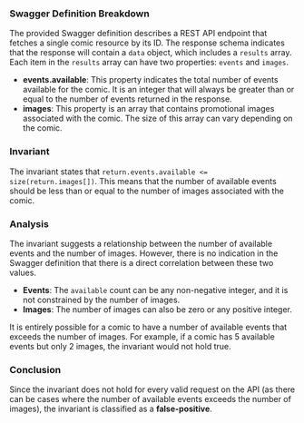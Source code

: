 ### Swagger Definition Breakdown
The provided Swagger definition describes a REST API endpoint that fetches a single comic resource by its ID. The response schema indicates that the response will contain a `data` object, which includes a `results` array. Each item in the `results` array can have two properties: `events` and `images`. 

- **events.available**: This property indicates the total number of events available for the comic. It is an integer that will always be greater than or equal to the number of events returned in the response.
- **images**: This property is an array that contains promotional images associated with the comic. The size of this array can vary depending on the comic.

### Invariant
The invariant states that `return.events.available <= size(return.images[])`. This means that the number of available events should be less than or equal to the number of images associated with the comic.

### Analysis
The invariant suggests a relationship between the number of available events and the number of images. However, there is no indication in the Swagger definition that there is a direct correlation between these two values. 

- **Events**: The `available` count can be any non-negative integer, and it is not constrained by the number of images.
- **Images**: The number of images can also be zero or any positive integer. 

It is entirely possible for a comic to have a number of available events that exceeds the number of images. For example, if a comic has 5 available events but only 2 images, the invariant would not hold true. 

### Conclusion
Since the invariant does not hold for every valid request on the API (as there can be cases where the number of available events exceeds the number of images), the invariant is classified as a **false-positive**.

